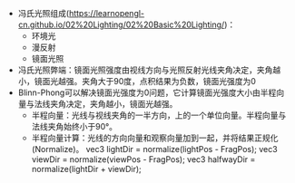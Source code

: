 - 冯氏光照组成(https://learnopengl-cn.github.io/02%20Lighting/02%20Basic%20Lighting/)：
    - 环境光
    - 漫反射
    - 镜面光照
- 冯氏光照弊端：镜面光照强度由视线方向与光照反射光线夹角决定，夹角越小，镜面光越强。夹角大于90度，点积结果为负数，镜面光强度为0
- Blinn-Phong可以解决镜面光强度为0问题，它计算镜面光强度大小由半程向量与法线夹角决定，夹角越小，镜面光越强。
    - 半程向量：光线与视线夹角的一半方向，上的一个单位向量。半程向量与法线夹角始终小于90°。
    - 半程向量计算：光线的方向向量和观察向量加到一起，并将结果正规化(Normalize)。
        vec3 lightDir   = normalize(lightPos - FragPos);
        vec3 viewDir    = normalize(viewPos - FragPos);
        vec3 halfwayDir = normalize(lightDir + viewDir);